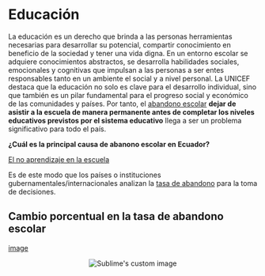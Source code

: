 # Educación  

La educación es un derecho que brinda a las personas herramientas necesarias para desarrollar su potencial, compartir conocimiento en beneficio de la sociedad y tener una vida digna. En un entorno escolar se adquiere conocimientos abstractos, se desarrolla habilidades sociales, emocionales y cognitivas que impulsan a las personas a ser entes responsables tanto en un ambiente el social y a nivel personal. La UNICEF destaca que la educación no solo es clave para el desarrollo individual, sino que también es un pilar fundamental para el progreso social y económico de las comunidades y países. Por tanto, el [abandono escolar](Adandono_escolar.md) **dejar de asistir a la escuela de manera permanente antes de completar los niveles educativos previstos por el sistema educativo** llega a ser un problema significativo para todo el país.


**¿Cuál es la principal causa de abanono escolar en Ecuador?**

[El no aprendizaje en la escuela](Texto.md)

Es de este modo que los países o instituciones gubernamentales/internacionales analizan la [tasa de abandono](https://github.com/Mariuxi17/Proyecto_final/blob/1303a11e702a4260c49f66c5e2862a155e7bf6bb/3_Tasa_de_abandono.md) para la toma de decisiones.

## Cambio porcentual en la tasa de abandono escolar

[image](https://github.com/user-attachments/assets/a4a45cc7-7433-497f-b5b1-b255628e2c4a)



<p align="center">
  <img src="https://github.com/user-attachments/assets/343bfcf9-5963-4fed-88f2-cfb4caeca744?raw=true" alt="Sublime's custom image"/>
</p>


